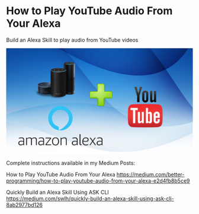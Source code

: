 # How to Play YouTube Audio From Your Alexa
Build an Alexa Skill to play audio from YouTube videos

![Alt Alexa Skill + YouTube](/img/alexa-youtube.jpg)

Complete instructions available in my Medium Posts:

How to Play YouTube Audio From Your Alexa
https://medium.com/better-programming/how-to-play-youtube-audio-from-your-alexa-e2d4fb8b5ce9

Quickly Build an Alexa Skill Using ASK CLI
https://medium.com/swlh/quickly-build-an-alexa-skill-using-ask-cli-8ab2977bd126


